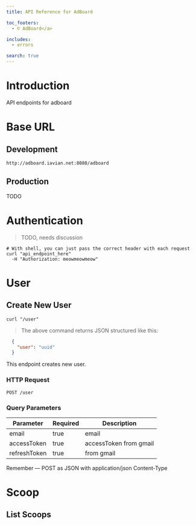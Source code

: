 ```yaml
---
title: API Reference for AdBoard

toc_footers:
  - © AdBoard</a>

includes:
  - errors

search: true
---
```


# Introduction

API endpoints for adboard
# Base URL
## Development
`http://adboard.iavian.net:8080/adboard`
## Production
TODO
# Authentication

> TODO, needs discussion

```shell
# With shell, you can just pass the correct header with each request
curl "api_endpoint_here"
  -H "Authorization: meowmeowmeow"
```

# User

## Create New User 

```shell
curl "/user"
```
> The above command returns JSON structured like this:

```json
  {
    "user": "uuid"
  }
```

This endpoint creates new user.

### HTTP Request

`POST /user`

### Query Parameters

Parameter | Required | Description
--------- | ------- | -----------
email | true |  email
accessToken | true | accessToken from gmail
refreshToken | true | from gmail 

<aside class="success">
Remember —  POST as JSON with application/json Content-Type
</aside>

# Scoop
## List Scoops

